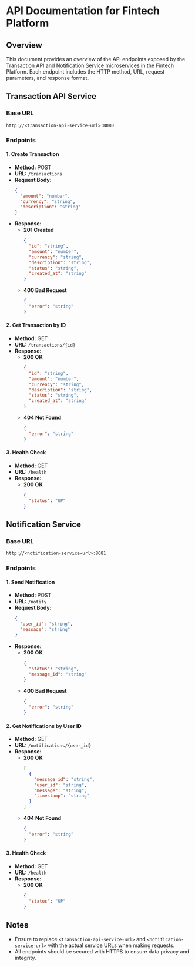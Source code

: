 # API Documentation for Fintech Platform

## Overview
This document provides an overview of the API endpoints exposed by the Transaction API and Notification Service microservices in the Fintech Platform. Each endpoint includes the HTTP method, URL, request parameters, and response format.

## Transaction API Service

### Base URL
`http://<transaction-api-service-url>:8080`

### Endpoints

#### 1. Create Transaction
- **Method:** POST
- **URL:** `/transactions`
- **Request Body:**
  ```json
  {
    "amount": "number",
    "currency": "string",
    "description": "string"
  }
  ```
- **Response:**
  - **201 Created**
    ```json
    {
      "id": "string",
      "amount": "number",
      "currency": "string",
      "description": "string",
      "status": "string",
      "created_at": "string"
    }
    ```
  - **400 Bad Request**
    ```json
    {
      "error": "string"
    }
    ```

#### 2. Get Transaction by ID
- **Method:** GET
- **URL:** `/transactions/{id}`
- **Response:**
  - **200 OK**
    ```json
    {
      "id": "string",
      "amount": "number",
      "currency": "string",
      "description": "string",
      "status": "string",
      "created_at": "string"
    }
    ```
  - **404 Not Found**
    ```json
    {
      "error": "string"
    }
    ```

#### 3. Health Check
- **Method:** GET
- **URL:** `/health`
- **Response:**
  - **200 OK**
    ```json
    {
      "status": "UP"
    }
    ```

## Notification Service

### Base URL
`http://<notification-service-url>:8081`

### Endpoints

#### 1. Send Notification
- **Method:** POST
- **URL:** `/notify`
- **Request Body:**
  ```json
  {
    "user_id": "string",
    "message": "string"
  }
  ```
- **Response:**
  - **200 OK**
    ```json
    {
      "status": "string",
      "message_id": "string"
    }
    ```
  - **400 Bad Request**
    ```json
    {
      "error": "string"
    }
    ```

#### 2. Get Notifications by User ID
- **Method:** GET
- **URL:** `/notifications/{user_id}`
- **Response:**
  - **200 OK**
    ```json
    [
      {
        "message_id": "string",
        "user_id": "string",
        "message": "string",
        "timestamp": "string"
      }
    ]
    ```
  - **404 Not Found**
    ```json
    {
      "error": "string"
    }
    ```

#### 3. Health Check
- **Method:** GET
- **URL:** `/health`
- **Response:**
  - **200 OK**
    ```json
    {
      "status": "UP"
    }
    ```

## Notes
- Ensure to replace `<transaction-api-service-url>` and `<notification-service-url>` with the actual service URLs when making requests.
- All endpoints should be secured with HTTPS to ensure data privacy and integrity.